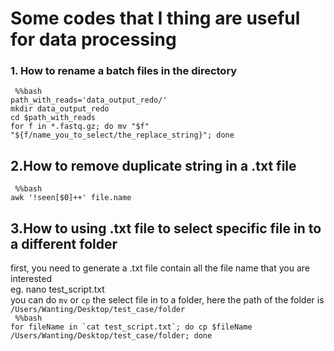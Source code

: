 # Some codes that I thing are useful for data processing

### 1. How to rename a batch files in the directory
``` %%bash``` <br>
```path_with_reads='data_output_redo/'``` <br>
```mkdir data_output_redo``` <br>
```cd $path_with_reads``` <br>
```for f in *.fastq.gz; do mv "$f" "${f/name_you_to_select/the_replace_string}"; done ```


## 2.How to remove duplicate string in a .txt file

``` %%bash``` <br>
``` awk '!seen[$0]++' file.name ```

## 3.How to using .txt file to select specific file in to a different folder

first, you need to generate a .txt file contain all the file name that you are interested <br>
eg. nano test_script.txt  <br>
you can do ```mv``` or ```cp``` the select file in to a folder, here the path of the folder is ```/Users/Wanting/Desktop/test_case/folder```<br>
``` %%bash``` <br>
``` for fileName in `cat test_script.txt`; do cp $fileName /Users/Wanting/Desktop/test_case/folder; done ```
